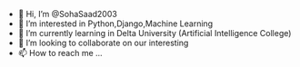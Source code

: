 - 👋 Hi, I’m @SohaSaad2003
- 👀 I’m interested in Python,Django,Machine Learning
- 🌱 I’m currently learning in Delta University (Artificial Intelligence College)
- 💞️ I’m looking to collaborate on our interesting
- 📫 How to reach me ...

<!---
SohaSaad2003/SohaSaad2003 is a ✨ special ✨ repository because its `README.md` (this file) appears on your GitHub profile.
You can click the Preview link to take a look at your changes.
--->
